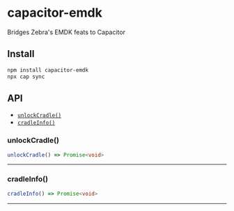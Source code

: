 # capacitor-emdk

Bridges Zebra's EMDK feats to Capacitor

## Install

```bash
npm install capacitor-emdk
npx cap sync
```

## API

<docgen-index>

* [`unlockCradle()`](#unlockcradle)
* [`cradleInfo()`](#cradleinfo)

</docgen-index>

<docgen-api>
<!--Update the source file JSDoc comments and rerun docgen to update the docs below-->

### unlockCradle()

```typescript
unlockCradle() => Promise<void>
```

--------------------


### cradleInfo()

```typescript
cradleInfo() => Promise<void>
```

--------------------

</docgen-api>
